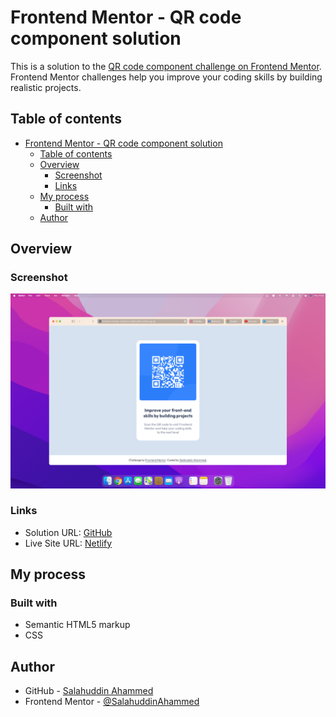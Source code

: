 # Frontend Mentor - QR code component solution

This is a solution to the [QR code component challenge on Frontend Mentor](https://www.frontendmentor.io/challenges/qr-code-component-iux_sIO_H). Frontend Mentor challenges help you improve your coding skills by building realistic projects.

## Table of contents

- [Frontend Mentor - QR code component solution](#frontend-mentor---qr-code-component-solution)
  - [Table of contents](#table-of-contents)
  - [Overview](#overview)
    - [Screenshot](#screenshot)
    - [Links](#links)
  - [My process](#my-process)
    - [Built with](#built-with)
  - [Author](#author)

## Overview

### Screenshot

![](./screenshot.png)

### Links

- Solution URL: [GitHub](https://github.com/SalahuddinAhammed/frontend-mentor-solutions/tree/main/projects/qr-code-component)
- Live Site URL: [Netlify](https://frontend-mentor-solutions-salahuddin.netlify.app/qr-code-component)

## My process

### Built with

- Semantic HTML5 markup
- CSS

## Author

- GitHub - [Salahuddin Ahammed](https://github.com/SalahuddinAhammed)
- Frontend Mentor - [@SalahuddinAhammed](https://www.frontendmentor.io/profile/SalahuddinAhammed)
